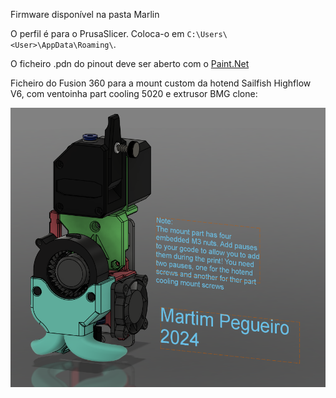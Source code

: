Firmware disponível na pasta Marlin

O perfil é para o PrusaSlicer.
Coloca-o em `C:\Users\<User>\AppData\Roaming\`.

O ficheiro .pdn do pinout deve ser aberto com o [Paint.Net](https://www.getpaint.net/)

Ficheiro do Fusion 360 para a mount custom da hotend Sailfish Highflow V6, com ventoinha part cooling 5020 e extrusor BMG clone:

![B2X300 Hotend Mount.png](https://github.com/Clube-de-Robotica/Impressora-B2X300/blob/main/B2X300%20Hotend%20Mount.png)
